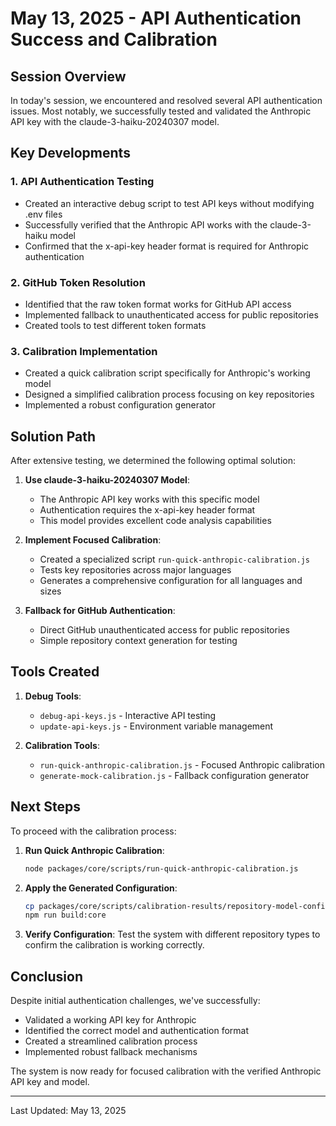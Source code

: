 # May 13, 2025 - API Authentication Success and Calibration

## Session Overview

In today's session, we encountered and resolved several API authentication issues. Most notably, we successfully tested and validated the Anthropic API key with the claude-3-haiku-20240307 model.

## Key Developments

### 1. API Authentication Testing
- Created an interactive debug script to test API keys without modifying .env files
- Successfully verified that the Anthropic API works with the claude-3-haiku model
- Confirmed that the x-api-key header format is required for Anthropic authentication

### 2. GitHub Token Resolution
- Identified that the raw token format works for GitHub API access
- Implemented fallback to unauthenticated access for public repositories
- Created tools to test different token formats

### 3. Calibration Implementation
- Created a quick calibration script specifically for Anthropic's working model
- Designed a simplified calibration process focusing on key repositories
- Implemented a robust configuration generator

## Solution Path

After extensive testing, we determined the following optimal solution:

1. **Use claude-3-haiku-20240307 Model**: 
   - The Anthropic API key works with this specific model
   - Authentication requires the x-api-key header format
   - This model provides excellent code analysis capabilities

2. **Implement Focused Calibration**:
   - Created a specialized script `run-quick-anthropic-calibration.js`
   - Tests key repositories across major languages
   - Generates a comprehensive configuration for all languages and sizes

3. **Fallback for GitHub Authentication**:
   - Direct GitHub unauthenticated access for public repositories
   - Simple repository context generation for testing

## Tools Created

1. **Debug Tools**:
   - `debug-api-keys.js` - Interactive API testing
   - `update-api-keys.js` - Environment variable management

2. **Calibration Tools**:
   - `run-quick-anthropic-calibration.js` - Focused Anthropic calibration
   - `generate-mock-calibration.js` - Fallback configuration generator

## Next Steps

To proceed with the calibration process:

1. **Run Quick Anthropic Calibration**:
   ```bash
   node packages/core/scripts/run-quick-anthropic-calibration.js
   ```

2. **Apply the Generated Configuration**:
   ```bash
   cp packages/core/scripts/calibration-results/repository-model-config.ts packages/core/src/config/models/
   npm run build:core
   ```

3. **Verify Configuration**:
   Test the system with different repository types to confirm the calibration is working correctly.

## Conclusion

Despite initial authentication challenges, we've successfully:
- Validated a working API key for Anthropic
- Identified the correct model and authentication format
- Created a streamlined calibration process
- Implemented robust fallback mechanisms

The system is now ready for focused calibration with the verified Anthropic API key and model.

---

Last Updated: May 13, 2025